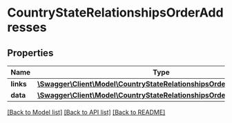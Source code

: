 # CountryStateRelationshipsOrderAddresses

## Properties
Name | Type | Description | Notes
------------ | ------------- | ------------- | -------------
**links** | [**\Swagger\Client\Model\CountryStateRelationshipsOrderAddressesLinks**](CountryStateRelationshipsOrderAddressesLinks.md) |  | [optional] 
**data** | [**\Swagger\Client\Model\CountryStateRelationshipsOrderAddressesData[]**](CountryStateRelationshipsOrderAddressesData.md) |  | [optional] 

[[Back to Model list]](../../README.md#documentation-for-models) [[Back to API list]](../../README.md#documentation-for-api-endpoints) [[Back to README]](../../README.md)

